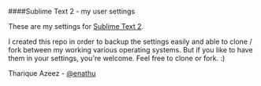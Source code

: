 ####Sublime Text 2 - my user settings

These are my settings for [Sublime Text 2](http://www.sublimetext.com/2).


I created this repo in order to backup the settings easily and able to clone / fork between my working various operating systems. But if you like to have them in your settings, you're welcome. Feel free to clone or fork. :)

Tharique Azeez - [@enathu](http://twitter.com/enathu)

